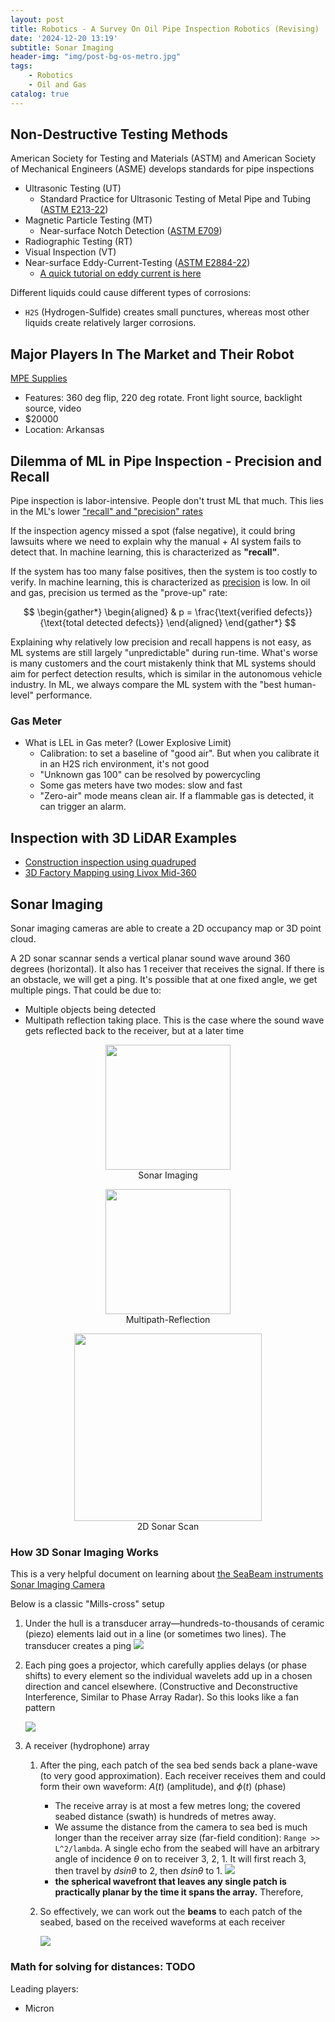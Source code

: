 ```yaml
---
layout: post
title: Robotics - A Survey On Oil Pipe Inspection Robotics (Revising)
date: '2024-12-20 13:19'
subtitle: Sonar Imaging
header-img: "img/post-bg-os-metro.jpg"
tags:
    - Robotics
    - Oil and Gas
catalog: true
---
```


## Non-Destructive Testing Methods

American Society for Testing and Materials (ASTM) and American Society of Mechanical Engineers (ASME) develops standards for pipe inspections

- Ultrasonic Testing (UT)
  - Standard Practice for Ultrasonic Testing of Metal Pipe and Tubing ([ASTM E213-22](https://www.astm.org/e0213-22.html))
- Magnetic Particle Testing (MT)
  - Near-surface Notch Detection ([ASTM E709](https://www.astm.org/e0709-21.html))
- Radiographic Testing (RT)
- Visual Inspection (VT)
- Near-surface Eddy-Current-Testing ([ASTM E2884-22](https://www.astm.org/e2884-22.html))
  - [A quick tutorial on eddy current is here](../2017/2017-06-01-electronics-eddy-current.markdown)

Different liquids could cause different types of corrosions:

- `H2S` (Hydrogen-Sulfide) creates small punctures, whereas most other liquids create relatively larger corrosions.

## Major Players In The Market and Their Robot

[MPE Supplies](https://mpesupplies.com/products/dakotah-power-tools-500ft-robotic-crawler-inspection-system-sewer-crawler?gad_source=1&gclid=Cj0KCQiAr7C6BhDRARIsAOUKifgQB3tfUs9hEb4J3qpJmgopCde9cWLddTOfVa8txg_RJMf-WyWgh08aAoixEALw_wcB)

- Features: 360 deg flip, 220 deg rotate. Front light source, backlight source, video
- $20000
- Location: Arkansas

## Dilemma of ML in Pipe Inspection - Precision and Recall

Pipe inspection is labor-intensive. People don't trust ML that much. This lies in the ML's lower ["recall" and "precision" rates](../2022/2022-02-15-deep-learning-performance-metrics.markdown)

If the inspection agency missed a spot (false negative), it could bring lawsuits where we need to explain why the manual + AI system fails to detect that. In machine learning, this is characterized as **"recall"**.

If the system has too many false positives, then the system is too costly to verify. In machine learning, this is characterized as [precision](../2022/2022-02-15-deep-learning-performance-metrics.markdown) is low. In oil and gas, precision us termed as the "prove-up" rate:

$$
\begin{gather*}
\begin{aligned}
& p = \frac{\text{verified defects}}{\text{total detected defects}}
\end{aligned}
\end{gather*}
$$

Explaining why relatively low precision and recall happens is not easy, as ML systems are still largely "unpredictable" during run-time. What's worse is many customers and the court mistakenly think that ML systems should aim for perfect detection results, which is similar in the autonomous vehicle industry. In ML, we always compare the ML system with the "best human-level" performance.

### Gas Meter

- What is LEL in Gas meter? (Lower Explosive Limit)
  - Calibration: to set a baseline of "good air". But when you calibrate it in an H2S rich environment, it's not good
  - "Unknown gas 100" can be resolved by powercycling
  - Some gas meters have two modes: slow and fast
  - "Zero-air" mode means clean air. If a flammable gas is detected, it can trigger an alarm.

## Inspection with 3D LiDAR Examples

- [Construction inspection using quadruped](https://www.youtube.com/watch?v=Eyl6II_tB3k)
- [3D Factory Mapping using Livox Mid-360](https://www.bilibili.com/video/BV1zb411Z731/?spm_id_from=333.337.search-card.all.click&vd_source=ae0bfd67b026e62fbc37ca190dfd1839)

## Sonar Imaging

Sonar imaging cameras are able to create a 2D occupancy map or 3D point cloud.

A 2D sonar scannar sends a vertical planar sound wave around 360 degrees (horizontal). It also has 1 receiver that receives the signal. If there is an obstacle, we will get a ping. It's possible that at one fixed angle, we get multiple pings. That could be due to:

- Multiple objects being detected
- Multipath reflection taking place. This is the case where the sound wave gets reflected back to the receiver, but at a later time

<div style="text-align: center;">
<p align="center">
    <figure>
        <img src="https://i.postimg.cc/5yq2NNZC/sonar-imaging.png" height="200" alt=""/>
        <figcaption>Sonar Imaging</figcaption>
    </figure>
</p>
</div>

<div style="text-align: center;">
<p align="center">
    <figure>
        <img src="https://i.postimg.cc/1tR8nFrK/multipath.jpg" height="200" alt=""/>
        <figcaption>Multipath-Reflection</figcaption>
    </figure>
</p>
</div>

<div style="text-align: center;">
<p align="center">
    <figure>
        <img src="https://i.postimg.cc/BQ2m48Mv/2d-sonar-scan.jpg" height="300" alt=""/>
        <figcaption>2D Sonar Scan</figcaption>
    </figure>
</p>
</div>

### How 3D Sonar Imaging Works


This is a very helpful document on learning about [the SeaBeam instruments Sonar Imaging Camera](https://lismap.uconn.edu/wp-content/uploads/sites/2333/2018/11/SeaBeamMultibeamTheoryOperation.pdf)

Below is a classic "Mills-cross" setup

1. Under the hull is a transducer array—hundreds-to-thousands of ceramic (piezo) elements laid out in a line (or sometimes two lines). The transducer creates a ping
    ![](https://i.postimg.cc/KYgp7CG9/Screenshot-from-2025-06-23-21-20-57.png)
2. Each ping goes a projector, which carefully applies delays (or phase shifts) to every element so the individual wavelets add up in a chosen direction and cancel elsewhere. (Constructive and Deconstructive Interference, Similar to Phase Array Radar). So this looks like a fan pattern

    ![](https://i.postimg.cc/SsFTgVjm/Screenshot-from-2025-06-23-21-21-03.png)

3. A receiver (hydrophone) array 
    1.  After the ping, each patch of the sea bed sends back a plane-wave (to very good approximation). Each receiver receives them and could form their own waveform: $A(t)$ (amplitude), and $\phi(t)$ (phase)
        - The receive array is at most a few metres long; the covered seabed distance (swath) is hundreds of metres away.
        - We assume the distance from the camera to sea bed is much longer than the receiver array size (far-field condition): `Range >> L^2/lambda`. A single echo from the seabed will have an arbitrary angle of incidence $\theta$ on to receiver 3, 2, 1. It will first reach 3, then travel by $d sin\theta$ to 2, then $d sin\theta$ to 1. 
            ![](https://i.postimg.cc/85Ry9WrM/Screenshot-from-2025-06-23-22-14-44.png)
        - **the spherical wavefront that leaves any single patch is practically planar by the time it spans the array.** Therefore, 
    2. So effectively, we can work out the **beams** to each patch of the seabed, based on the received waveforms at each receiver

        ![](https://i.postimg.cc/Kjm92znV/Screenshot-from-2025-06-23-22-14-25.png)

### Math for solving for distances: TODO


Leading players:

- Micron 
